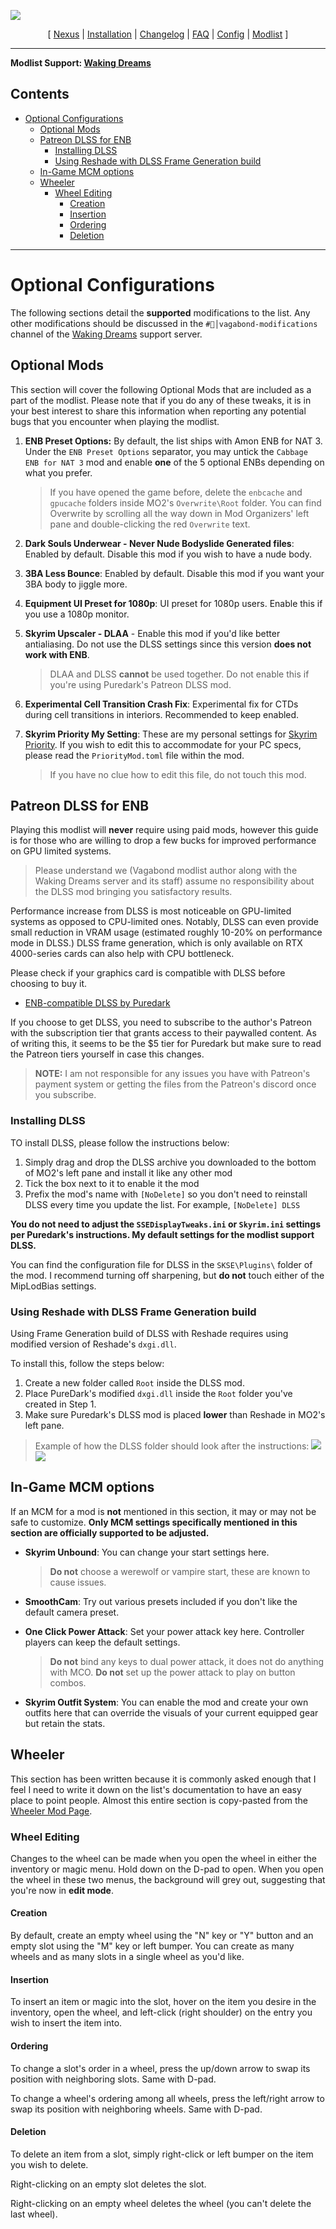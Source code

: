 ![](https://raw.githubusercontent.com/Oghma-Infinium/Vagabond/main/images/Vagabond%20Nexus%20Header%202.png)

<p align="center">
  [ <a href="https://www.nexusmods.com/skyrimspecialedition/mods/95364">Nexus</a> |
  <a href="https://github.com/Oghma-Infinium/Vagabond/blob/main/README.md">Installation</a> |
  <a href="https://github.com/Oghma-Infinium/Vagabond/blob/main/CHANGELOG.md">Changelog</a> |
  <a href="https://github.com/Oghma-Infinium/Vagabond/blob/main/Documentation/FAQ.md">FAQ</a> |
  <a href="https://github.com/Oghma-Infinium/Vagabond/blob/main/Documentation/CONFIG.md">Config</a> |
  <a href="https://loadorderlibrary.com/lists/vagabond">Modlist</a> ]
</p>

---

**Modlist Support: [Waking Dreams](https://discord.gg/wakingdreams)**

## Contents

- [Optional Configurations](#optional-configurations)
  - [Optional Mods](#optional-mods)
  - [Patreon DLSS for ENB](#patreon-dlss-for-enb)
    - [Installing DLSS](#installing-dlss)
    - [Using Reshade with DLSS Frame Generation build](#using-reshade-with-dlss-frame-generation-build)
  - [In-Game MCM options](#in-game-mcm-options)
  - [Wheeler](#wheeler)
    - [Wheel Editing](#wheel-editing)
      - [Creation](#creation)
      - [Insertion](#insertion)
      - [Ordering](#ordering)
      - [Deletion](#deletion)

---

# Optional Configurations

The following sections detail the **supported** modifications to the list. Any other modifications should be discussed in the `#🧠│vagabond-modifications` channel of the [Waking Dreams](https://discord.gg/wakingdreams) support server.

## Optional Mods

This section will cover the following Optional Mods that are included as a part of the modlist. Please note that if you do any of these tweaks, it is in your best interest to share this information when reporting any potential bugs that you encounter when playing the modlist.

1. **ENB Preset Options:** By default, the list ships with Amon ENB for NAT 3. Under the `ENB Preset Options` separator, you may untick the `Cabbage ENB for NAT 3` mod and enable **one** of the 5 optional ENBs depending on what you prefer.
   > If you have opened the game before, delete the `enbcache` and `gpucache` folders inside MO2's `Overwrite\Root` folder. You can find Overwrite by scrolling all the way down in Mod Organizers' left pane and double-clicking the red `Overwrite` text.

2. **Dark Souls Underwear - Never Nude Bodyslide Generated files**: Enabled by default. Disable this mod if you wish to have a nude body.

3. **3BA Less Bounce**: Enabled by default. Disable this mod if you want your 3BA body to jiggle more.

4. **Equipment UI Preset for 1080p**: UI preset for 1080p users. Enable this if you use a 1080p monitor.

5. **Skyrim Upscaler - DLAA** - Enable this mod if you'd like better antialiasing. Do not use the DLSS settings since this version **does not work with ENB**.
   > DLAA and DLSS **cannot** be used together. Do not enable this if you're using Puredark's Patreon DLSS mod.

6. **Experimental Cell Transition Crash Fix**: Experimental fix for CTDs during cell transitions in interiors. Recommended to keep enabled.

7. **Skyrim Priority My Setting**: These are my personal settings for [Skyrim Priority](https://www.nexusmods.com/skyrimspecialedition/mods/50129). If you wish to edit this to accommodate for your PC specs, please read the `PriorityMod.toml` file within the mod.
    > If you have no clue how to edit this file, do not touch this mod.



## Patreon DLSS for ENB

Playing this modlist will **never** require using paid mods, however this guide is for those who are willing to drop a few bucks for improved performance on GPU limited systems.
> Please understand we (Vagabond modlist author along with the Waking Dreams server and its staff) assume no responsibility about the DLSS mod bringing you satisfactory results.

Performance increase from DLSS is most noticeable on GPU-limited systems as opposed to CPU-limited ones. Notably, DLSS can even provide small reduction in VRAM usage (estimated roughly 10-20% on performance mode in DLSS.) DLSS frame generation, which is only available on RTX 4000-series cards can also help with CPU bottleneck.

Please check if your graphics card is compatible with DLSS before choosing to buy it.

- [ENB-compatible DLSS by Puredark](https://www.patreon.com/PureDark)

If you choose to get DLSS, you need to subscribe to the author's Patreon with the subscription tier that grants access to their paywalled content. As of writing this, it seems to be the $5 tier for Puredark but make sure to read the Patreon tiers yourself in case this changes.
  > **NOTE:** I am not responsible for any issues you have with Patreon's payment system or getting the files from the Patreon's discord once you subscribe.

### Installing DLSS

TO install DLSS, please follow the instructions below:
1. Simply drag and drop the DLSS archive you downloaded to the bottom of MO2's left pane and install it like any other mod
2. Tick the box next to it to enable it the mod
3. Prefix the mod's name with `[NoDelete]` so you don't need to reinstall DLSS every time you update the list. For example, `[NoDelete] DLSS`

**You do not need to adjust the `SSEDisplayTweaks.ini` or `Skyrim.ini` settings per Puredark's instructions. My default settings for the modlist support DLSS.**

You can find the configuration file for DLSS in the `SKSE\Plugins\` folder of the mod. I recommend turning off sharpening, but **do not** touch either of the MipLodBias settings.

### Using Reshade with DLSS Frame Generation build

Using Frame Generation build of DLSS with Reshade requires using modified version of Reshade's `dxgi.dll`. 

To install this, follow the steps below:
1. Create a new folder called `Root` inside the DLSS mod. 
2. Place PureDark's modified `dxgi.dll` inside the `Root` folder you've created in Step 1. 
3. Make sure Puredark's DLSS mod is placed **lower** than Reshade in MO2's left pane.

> Example of how the DLSS folder should look after the instructions:
![](https://raw.githubusercontent.com/Oghma-Infinium/Vagabond/main/images/reshade%20dlss%201.png)
![](https://raw.githubusercontent.com/Oghma-Infinium/Vagabond/main/images/reshade%20dlss%202.png)

## In-Game MCM options

If an MCM for a mod is **not** mentioned in this section, it may or may not be safe to customize. **Only MCM settings specifically mentioned in this section are officially supported to be adjusted.**

- **Skyrim Unbound**: You can change your start settings here.
    >**Do not** choose a werewolf or vampire start, these are known to cause issues.

- **SmoothCam**: Try out various presets included if you don't like the default camera preset.

- **One Click Power Attack**: Set your power attack key here. Controller players can keep the default settings.
    > **Do not** bind any keys to dual power attack, it does not do anything with MCO. **Do not** set up the power attack to play on button combos.

- **Skyrim Outfit System**: You can enable the mod and create your own outfits here that can override the visuals of your current equipped gear but retain the stats.

## Wheeler

This section has been written because it is commonly asked enough that I feel I need to write it down on the list's documentation to have an easy place to point people. Almost this entire section is copy-pasted from the [Wheeler Mod Page](https://www.nexusmods.com/skyrimspecialedition/mods/97345).

### Wheel Editing

Changes to the wheel can be made when you open the wheel in either the inventory or magic menu. Hold down on the D-pad to open. When you open the wheel in these two menus, the background will grey out, suggesting that you're now in **edit mode**.

#### Creation

By default, create an empty wheel using the "N" key or "Y" button and an empty slot using the "M" key or left bumper. You can create as many wheels and as many slots in a single wheel as you'd like.

#### Insertion

To insert an item or magic into the slot, hover on the item you desire in the inventory, open the wheel, and left-click (right shoulder) on the entry you wish to insert the item into.

#### Ordering

To change a slot's order in a wheel, press the up/down arrow to swap its position with neighboring slots. Same with D-pad.

To change a wheel's ordering among all wheels, press the left/right arrow to swap its position with neighboring wheels. Same with D-pad.

#### Deletion

To delete an item from a slot, simply right-click or left bumper on the item you wish to delete.

Right-clicking on an empty slot deletes the slot.

Right-clicking on an empty wheel deletes the wheel (you can't delete the last wheel).
